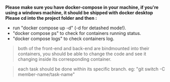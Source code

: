 **Please make sure you have docker-compose in your machine, if you're using a windows machine, it should be shipped with docker desktop**
**Please cd into the project folder and then :**

- run "docker compose up -d" (-d for detashed mode!).
- "docker compose ps" to check for containers running status.
- "docker compose logs" to check containers log.

> both of the front-end and back-end are bindmounted into their containers, you should be able to change the code and see it changing inside its corresponding container.

> each task should be done within its specific branch. eg: "git switch -C member-name/task-name"
